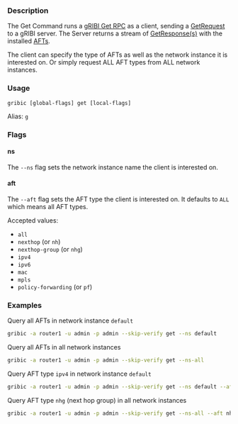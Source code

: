 ### Description

The Get Command runs a [gRIBI Get RPC](https://github.com/openconfig/gribi/blob/master/v1/proto/service/gribi.proto#L42) as a client, sending a [GetRequest](https://github.com/openconfig/gribi/blob/master/v1/proto/service/gribi.proto#L422) to a gRIBI server.
The Server returns a stream of [GetResponse(s)](https://github.com/openconfig/gribi/blob/master/v1/proto/service/gribi.proto#L462) with the installed [AFTs](https://github.com/openconfig/gribi/blob/master/v1/proto/service/gribi.proto#L444).

The client can specify the type of AFTs as well as the network instance it is interested on. Or simply request ALL AFT types from ALL network instances.

### Usage

`gribic [global-flags] get [local-flags]`

Alias: `g`

### Flags

#### ns

The `--ns` flag sets the network instance name the client is interested on.

#### aft

The `--aft` flag sets the AFT type the client is interested on. It defaults to `ALL` which means all AFT types.

Accepted values:

- `all`
- `nexthop` (or `nh`)
- `nexthop-group` (or `nhg`)
- `ipv4`
- `ipv6`
- `mac`
- `mpls`
- `policy-forwarding` (or `pf`)

### Examples

Query all AFTs in network instance `default`

```bash
gribic -a router1 -u admin -p admin --skip-verify get --ns default
```

Query all AFTs in all network instances

```bash
gribic -a router1 -u admin -p admin --skip-verify get --ns-all
```

Query AFT type `ipv4` in network instance `default`

```bash
gribic -a router1 -u admin -p admin --skip-verify get --ns default --aft ipv4
```

Query AFT type `nhg` (next hop group) in all network instances

```bash
gribic -a router1 -u admin -p admin --skip-verify get --ns-all --aft nhg
```
